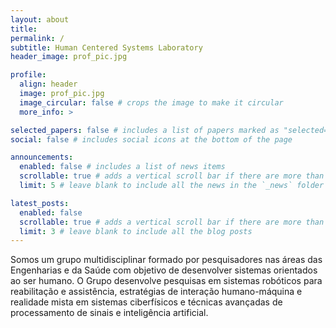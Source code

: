 ```yaml
---
layout: about
title: 
permalink: /
subtitle: Human Centered Systems Laboratory
header_image: prof_pic.jpg

profile:
  align: header
  image: prof_pic.jpg
  image_circular: false # crops the image to make it circular
  more_info: >

selected_papers: false # includes a list of papers marked as "selected={true}"
social: false # includes social icons at the bottom of the page

announcements:
  enabled: false # includes a list of news items
  scrollable: true # adds a vertical scroll bar if there are more than 3 news items
  limit: 5 # leave blank to include all the news in the `_news` folder

latest_posts:
  enabled: false
  scrollable: true # adds a vertical scroll bar if there are more than 3 new posts items
  limit: 3 # leave blank to include all the blog posts
---
```


Somos um grupo multidisciplinar formado por pesquisadores nas áreas das Engenharias e da Saúde com objetivo de desenvolver sistemas orientados ao ser humano. O Grupo desenvolve pesquisas em sistemas robóticos para reabilitação e assistência, estratégias de interação humano-máquina e realidade mista em sistemas ciberfísicos e técnicas avançadas de processamento de sinais e inteligência artificial.
